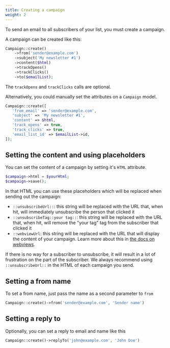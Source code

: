 ```yaml
---
title: Creating a campaign
weight: 2
---
```


To send an email to all subscribers of your list, you must create a campaign.

A campaign can be created like this:

```php
Campaign::create()
    ->from('sender@example.com')
    ->subject('My newsletter #1')
    ->content($html)
    ->trackOpens()
    ->trackClicks()
    ->to($emailList);
```

The `trackOpens` and `trackClicks` calls are optional.

Alternatively, you could manually set the attributes on a `Campaign` model.

```php
Campaign::create([
   'from_email' => 'sender@example.com',
   'subject' => 'My newsletter #1',
   'content' => $html,
   'track_opens' => true,
   'track_clicks' => true,
   'email_list_id' => $emailList->id,
]);
```

## Setting the content and using placeholders

You can set the content of a campaign by setting it's `HTML` attribute.

```php
$campaign->html = $yourHtml;
$campaign->save();
```

In that HTML you can use these placeholders which will be replaced when sending out the campaign:

- `::unsubscribeUrl::`: this string will be replaced with the URL that, when hit, will immediately unsubscribe the person that clicked it
- `::unsubscribeTag::your tag::`: this string will be replaced with the URL that, when hit, will remove the "your tag" tag from the subscriber that clicked it
- `::webviewUrl`: this string will be replaced with the URL that will display the content of your campaign. Learn more about this in [the docs on webviews](/docs/laravel-mailcoach/v4/campaigns/displaying-webviews).

If there is no way for a subscriber to unsubscribe, it will result in a lot of frustration on the part of the subscriber. We always recommend using `::unsubscribeUrl::` in the HTML of each campaign you send.

## Setting a from name

To set a from name, just pass the name as a second parameter to `from`

```php
Campaign::create()->from('sender@example.com', 'Sender name')
```

## Setting a reply to

Optionally, you can set a reply to email and name like this
```php
Campaign::create()->replyTo('john@example.com', 'John Doe')
```
